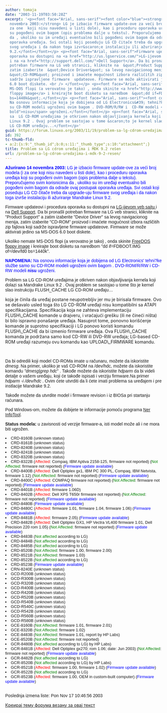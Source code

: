 ```yaml
---
author: tomaja
date: "2003-11-19T03:50:28Z"
excerpt: '<p><font face="Arial, sans-serif"><font color="blue"><strong>Ažurirano 14
  novembra 2003:</strong> LG je izbacio firmware update-ove za veći broj modela (i
  za one  koji nisu navedeni u listi dole), kao i proceduru oporavka uređaja koji
  su pogođeni ovim bagom (opis problema dalje u tekstu). Preporučujemo svim korisnicima
  da , ukoliko su im uređaji eventualno bili pogođeni ovim bagom da odrade ovaj postupak
  oporavka uređaja. Svi ostali koji poseduju LG CD čitače treba da upgrade-uju firmware
  svog uređaja i da nakon toga izvr&scaron;e instalaciju ili ažuriranje Mandrake Linux
  9.2.</font></font></p> <p><font face="Arial, sans-serif">Firmware updateovi i procedura
  oporavka su dostupni na <a href="http://us.lgservice.com/">LG-ijevom veb sajtu </a>
  i na <a href="http://support.dell.com/">Dell Support</a>. Da bi prona&scaron;li
  potreban firmware na LG veb stranici, kliknite na  &quot;Product Support&quot; a
  zatim izaberite  &quot;Device Driver&quot; sa levog navigacionog menija, zatim izaberite
  &quot;CD-ROM&quot; proizvod i imaćete mogućnost izbora različitih zip fajlova koji
  sadrže ispravljene firmware  updateove. Firmware se može aktivirati jedino sa  MS-DOS
  6.0 boot diskete. <br /> </font></p> <p><font face="Arial, sans-serif">Ukoliko nemate
  MS-DOS flopi (a verovatno je tako) , onda skinite <a href="http://www.freedos.org/">FreeDOS
  floppy image</a> i kreirajte boot disketu sa naredbom  &quot;dd if=FDBOOT.IMG of=/dev/fd0
  bs=1440k&quot;.</font></p> <p><font face="Arial, sans-serif"><font color="blue"><strong>NAPOMENA:</strong>
  Na osnovu informacije koja je dobijena od LG Electronics&#39; tehni?ke službe samo
  su CD-ROM modeli ugroženi ovim bagom . DVD-ROM/R/RW i  CD-RW modeli <span style="font-weight:
  bold">nisu</span> ugroženi.</font></font></p> <p><font face="Arial, sans-serif">Problem
  sa  LG CD-ROM uređajima je otkriven nakon objavljivanja kernela koji dolazi sa Mandrake
  Linux 9.2 . Ovaj problem se sastojao u tome &scaron;to je kernel slao instrukciju  FLUSH_CACHE
  LG CD-ROM uređaju...</font></p>'
guid: https://forum.linuxo.org/2003/11/19/problem-sa-lg-cdrom-uredajima-i-mdk-9-2-resen/
id: 392
tc-thumb-fld:
- a:2:{s:9:"_thumb_id";b:0;s:11:"_thumb_type";s:10:"attachment";}
title: Problem sa LG cdrom uređajima i MDK 9.2 rešen
url: /problem-sa-lg-cdrom-uredajima-i-mdk-9-2-resen/
---
```

<font face="Arial, sans-serif"><font color="blue"><strong>Ažurirano 14 novembra 2003:</strong> LG je izbacio firmware update-ove za veći broj modela (i za one koji nisu navedeni u listi dole), kao i proceduru oporavka uređaja koji su pogođeni ovim bagom (opis problema dalje u tekstu). Preporučujemo svim korisnicima da , ukoliko su im uređaji eventualno bili pogođeni ovim bagom da odrade ovaj postupak oporavka uređaja. Svi ostali koji poseduju LG CD čitače treba da upgrade-uju firmware svog uređaja i da nakon toga izvr&scaron;e instalaciju ili ažuriranje Mandrake Linux 9.2.</font></font>

<font face="Arial, sans-serif">Firmware updateovi i procedura oporavka su dostupni na <a href="http://us.lgservice.com/">LG-ijevom veb sajtu </a> i na <a href="http://support.dell.com/">Dell Support</a>. Da bi prona&scaron;li potreban firmware na LG veb stranici, kliknite na "Product Support" a zatim izaberite "Device Driver" sa levog navigacionog menija, zatim izaberite "CD-ROM" proizvod i imaćete mogućnost izbora različitih zip fajlova koji sadrže ispravljene firmware updateove. Firmware se može aktivirati jedino sa MS-DOS 6.0 boot diskete. <br /> </font>

<font face="Arial, sans-serif">Ukoliko nemate MS-DOS flopi (a verovatno je tako) , onda skinite <a href="http://www.freedos.org/">FreeDOS floppy image</a> i kreirajte boot disketu sa naredbom "dd if=FDBOOT.IMG of=/dev/fd0 bs=1440k".</font>

<font face="Arial, sans-serif"><font color="blue"><strong>NAPOMENA:</strong> Na osnovu informacije koja je dobijena od LG Electronics' tehni?ke službe samo su CD-ROM modeli ugroženi ovim bagom . DVD-ROM/R/RW i CD-RW modeli <span style="font-weight: bold">nisu</span> ugroženi.</font></font>

<font face="Arial, sans-serif">Problem sa LG CD-ROM uređajima je otkriven nakon objavljivanja kernela koji dolazi sa Mandrake Linux 9.2 . Ovaj problem se sastojao u tome &scaron;to je kernel slao instrukciju FLUSH_CACHE LG CD-ROM uređaju&#8230;</font>

<!--break-->koja je činila da uređaj postane neupotrebljiv jer mu je birisala firmware. Ovo se de&scaron;avalo usled toga &scaron;to LG CD-ROM uređaji nisu kompatibilni sa ATAPI specifikacijama. Specifikacija koja ne zahteva implementaciju FLUSH\_CACHE komande u drajveru, i vraćajući gre&scaron;ku (ili ne čineći ni&scaron;ta) bi bilo ispravno pona&scaron;anje uređaja. Nasuprot tome, ponovno kori&scaron;ćenje komande je suprotno specifikaciji i LG ponovo koristi komandu FLUSH\_CACHE da bi izmenio firmware uređaja. Ova FLUSH\_CACHE komanda je podržana samo kod CD-RW ili DVD-RW uređaja; LG-based CD-ROM uređaji razumeju ovu komandu kao UPLOAD\_FIRMWARE komandu.

&nbsp;

<font face="Arial, sans-serif">Da bi odredili koji model CD-ROMa imate u računaru, možete da iskoristite <em>dmesg</em>. Na primer, ukoliko je va&scaron; CD-ROM na /dev/hdc, možete da iskoristite komandu <em>"dmesg|grep hdc</em>" . Takođe možete da iskoristite <em>hdparm</em> da bi videli detalje o va&scaron;em uređaju, koji će takođe ispisati i verziju firmware.Na primer <em>hdparm -i /dev/hdc</em> . Ovim ćete utvrditi da li ćete imati problema sa uređajem i pre instlacije Mandrake 9.2.</font>

<font face="Arial, sans-serif">Takođe možete da utvrdite model i firmware revision i iz BIOSa pri startanju raćunara.</font>

<font face="Arial, sans-serif">Pod Windows-om, možete da dobijete te informacije pomoću programa <a href="http://cd-rw.org/software/cdr_software/cdr_tools/nero_info_tool.cfm">Ner InfoTool</a>.</font>

<font face="Arial, sans-serif"><strong>Status modela:</strong> u zavisnosti od verzije firmware-a, isti model može ali i ne mora biti ugrožen. </font>

<font face="Arial, sans-serif"><font size="-1"> </p> 

<li>
  CRD-8160B (unknown status)
</li>
<li>
  CRD-8161B (unknown status)
</li>
<li>
  CRD-8240B (unknown status)
</li>
<li>
  CRD-8241B (unknown status)
</li>
<li>
  CRD-8320B (unknown status)
</li>
<li>
  CRD-8322B (<font color="red">Affected</font>: Compaq, IBM Aptiva 2158-125, firmware not reported) (<font color="green">Not Affected</font>: firmware not reported) (<font color="blue">Firmware update available</font>)
</li>
<li>
  CRD-8400B (<font color="red">Affected</font>: Dell Optiplex gx1, IBM PC 300 PL, Compaq, IBM Netvista, firmware 1.12) (<font color="green">Not Affected</font>: firmware not reported) (<font color="blue">Firmware update available</font>)
</li>
<li>
  CRD-8400C (<font color="red">Affected</font>: COMPAQ firmware not reported) (<font color="green">Not Affected</font>: firmware not reported) (<font color="blue">Firmware update available</font>)
</li>
<li>
  CRD-8401B (<font color="red">Affected</font>: firmware 1.06D)
</li>
<li>
  CRD-8402B (<font color="red">Affected</font>: Dell XPS T650r firmware not reported) (<font color="green">Not Affected</font>: firmware not reported) (<font color="blue">Firmware update available</font>)
</li>
<li>
  CRD-8480B (<font color="blue">Firmware update available</font>)
</li>
<li>
  CRD-8480C (<font color="red">Affected</font>: firmware 1.01, firmware 1.04, firmware 1.06) (<font color="blue">Firmware update available</font>)
</li>
<li>
  CRD-8481B (<font color="red">Affected</font>: firmware 2.05) (<font color="blue">Firmware update available</font>)
</li>
<li>
  CRD-8482B (<font color="red">Affected</font>: Dell Optiplex GX1, HP Vectra VL400 firmware 1.01, Dell Precision 220 rom 1.05) (<font color="green">Not Affected</font>: firmware not reported) (<font color="blue">Firmware update available</font>)
</li>
<li>
  CRD-8483B (<font color="green">Not affected</font> according to LG)
</li>
<li>
  CRD-8484B (<font color="green">Not affected</font> according to LG)
</li>
<li>
  CRD-8485B (<font color="green">Not affected</font> according to LG)
</li>
<li>
  CRD-8520B (<font color="green">Not Affected</font>: firmware 1.00, firmware 2.00)
</li>
<li>
  CRD-8521B (<font color="green">Not Affected</font>: firmware 1.03)
</li>
<li>
  CRD-8522B (<font color="green">Not affected</font> according to LG)
</li>
<li>
  CRD-8523B (<font color="blue">Firmware update available</font>)
</li>
<li>
  CRN-8240E (unknown status)
</li>
<li>
  GCD-R200B (unknown status)
</li>
<li>
  GCD-R300B (unknown status)
</li>
<li>
  GCD-R320B (unknown status)
</li>
<li>
  GCD-R400B (unknown status)
</li>
<li>
  GCD-R420B (unknown status)
</li>
<li>
  GCD-R520B (unknown status)
</li>
<li>
  GCD-R540B (unknown status)
</li>
<li>
  GCD-R540C (unknown status)
</li>
<li>
  GCD-R542B (unknown status)
</li>
<li>
  GCD-R560B (unknown status)
</li>
<li>
  GCD-R580B (unknown status)
</li>
<li>
  GCE-8160B (<font color="green">Not Affected</font>: firmware 1.01, firmware 2.01)
</li>
<li>
  GCE-8320B (<font color="green">Not Affected</font>: firmware 1.02)
</li>
<li>
  GCE-8483B (<font color="green">Not Affected</font>: firmware 1.01, report by HP Labs)
</li>
<li>
  GCE-8520B (<font color="green">Not Affected</font>: firmware not reported)
</li>
<li>
  GCR-8480B (<font color="green">Not affected</font> according to LG) by HP Labs)
</li>
<li>
  GCR-8481B (<font color="red">Affected</font>: Dell Optiplex gx270; rom 1.06; date: Jun 2003) (<font color="green">Not Affected</font>: firmware not reported) (<font color="blue">Firmware update available</font>)
</li>
<li>
  GCR-8482B (<font color="green">Not affected</font> according to LG)
</li>
<li>
  GCR-8520B (<font color="green">Not affected</font> according to LG) by HP Labs)
</li>
<li>
  GCR-8521B (<font color="red">Affected</font>: firmware 1.00, firmware 1.02) (<font color="blue">Firmware update available</font>)
</li>
<li>
  GCR-8522B (<font color="green">Not affected</font> according to LG)
</li>
<li>
  GCR-8523B (<font color="red">Affected</font>: firmware 1.00, OEM in custom-built computer) (<font color="blue">Firmware update available</font>)
</li>
<p>
  </font></font><span class="small"><font face="Arial, sans-serif"><br /> Poslednja izmena liste: Pon Nov 17 10:46:56 2003</font></span>
</p>

<p>
  <a href="https://linuxo.org/nova-tema-na-forumu/?se_pid=392">Креирај тему форума везану за овај текст</a>
</p>